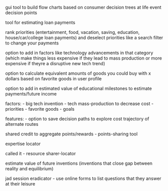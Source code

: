 gui tool to build flow charts based on consumer decision trees at life event decision points

tool for estimating loan payments

rank priorities (entertainment, food, vacation, saving, education, house/car/college loan payments) and deselect priorities like a search filter to change your payments

option to add in factors like technology advancements in that category (which make things less expensive if they lead to mass production or more expensive if theyre a disruptive new tech trend)

option to calculate equivalent amounts of goods you could buy with x dollars based on favorite goods in user profile

option to add in estimated value of educational milestones to estimate payments/future income

factors:
	- big tech invention
	- tech mass-production to decrease cost
	- priorities
	- favorite goods
	- goals

features:
	- option to save decision paths to explore cost trajectory of alternate routes


shared credit to aggregate points/rewards - points-sharing tool

expertise locator

called it - resource sharer-locator

estimate value of future inventions (inventions that close gap between reality and equilibrium)

jad session eradicator - use online forms to list questions that they answer at their leisure
